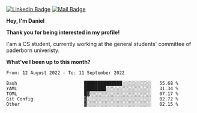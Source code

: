 [![Linkedin Badge](https://img.shields.io/badge/-LinkedIn-0e76a8?style=flat-square&logo=Linkedin&logoColor=white)](https://www.linkedin.com/in/daniel-negi-592ba3223/)
[![Mail Badge](https://img.shields.io/badge/Gmail-D14836?style=flat-square&logo=gmail&logoColor=white)](mailto:daniel.ravi.negi@googlemail.com)

**Hey, I'm Daniel**

**Thank you for being interested in my profile!**

I'am a CS student, currently working at the general students' committee of paderborn univeristy.

**What've I been up to this month?** 

<!--START_SECTION:waka-->

```text
From: 12 August 2022 - To: 11 September 2022

Bash                         ██████████████░░░░░░░░░░░   55.68 %
YAML                         ████████░░░░░░░░░░░░░░░░░   31.34 %
TOML                         █▓░░░░░░░░░░░░░░░░░░░░░░░   07.17 %
Git Config                   ▓░░░░░░░░░░░░░░░░░░░░░░░░   02.72 %
Other                        ▓░░░░░░░░░░░░░░░░░░░░░░░░   02.15 %
```

<!--END_SECTION:waka-->
